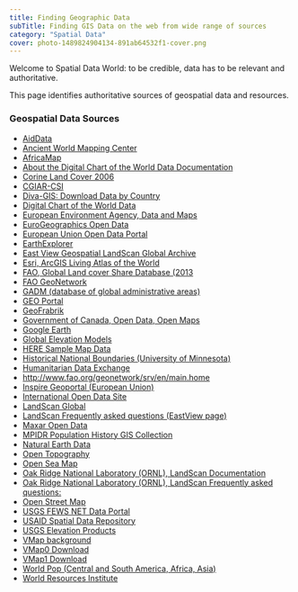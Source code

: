 ```yaml
---
title: Finding Geographic Data
subTitle: Finding GIS Data on the web from wide range of sources
category: "Spatial Data"
cover: photo-1489824904134-891ab64532f1-cover.png
---
```


Welcome to Spatial Data World: to be credible, data has to be relevant and authoritative.

This page identifies authoritative sources of geospatial data and resources.

### Geospatial Data Sources

- <a href="https://www.aiddata.org/" target="_blank">AidData</a>
- <a href="http://awmc.unc.edu/wordpress/map-files/" target="_blank">Ancient World Mapping Center</a>
- <a href="https://worldmap.harvard.edu/africamap/" target="_blank">AfricaMap</a>
- <a href="https://psu.app.box.com/v/dcw-documentation" target="_blank">About the Digital Chart of the World Data Documentation</a>
- <a href="https://www.eea.europa.eu/data-and-maps/data/clc-2006-raster-4" target="_blank">Corine Land Cover 2006 </a>
- <a href="http://www.cgiar-csi.org/" target="_blank">CGIAR-CSI</a>
- <a href="http://www.diva-gis.org/gdata/" target="_blank">Diva-GIS: Download Data by Country</a>
- <a href="https://psu.app.box.com/v/dcw" target="_blank">Digital Chart of the World Data</a>
- <a href="https://www.eea.europa.eu/data-and-maps" target="_blank"> European Environment Agency, Data and Maps </a>
- <a href="EuroGeographics Open Data/" target="_blank">EuroGeographics Open Data</a>
- <a href="https://data.europa.eu/euodp/en/data/" target="_blank">European Union Open Data Portal</a>
- <a href="https://earthexplorer.usgs.gov/" target="_blank"> EarthExplorer </a>
- <a href="https://cat.libraries.psu.edu/uhtbin/cgisirsi/x/0/0/57/5/3?searchdata1=11574564{CKEY}&searchfield1=GENERAL^SUBJECT^GENERAL^^&user_id=WEBSERVER" target="_blank">East View Geospatial LandScan Global Archive</a>
- <a href="https://livingatlas.arcgis.com/en/browse/#d=2" target="_blank">Esri, ArcGIS Living Atlas of the World </a>
- <a href="hhttp://www.fao.org/geonetwork/srv/en/metadata.show?uuid=ba4526fd-cdbf-4028-a1bd-5a559c4bff38&currTab=distribution" target="_blank">FAO, Global Land cover Share Database (2013</a>
- <a href="http://www.fao.org/geonetwork/srv/en/main.home" target="_blank">FAO GeoNetwork</a>
- <a href="https://gadm.org/" target="_blank">GADM (database of global administrative areas)</a>
- <a href="https://www.geoportal.org/" target="_blank">GEO Portal</a>
- <a href="https://www.geofabrik.de/data/download.html" target="_blank">GeoFrabrik </a>
- <a href="https://open.canada.ca/en/open-maps" target="_blank">Government of Canada, Open Data, Open Maps</a>
- <a href="https://earth.google.com/web/" target="_blank">Google Earth</a>
- <a href="http://vterrain.org/Elevation/global.html" target="_blank">Global Elevation Models</a>
- <a href="https://developer.here.com/sample-data" target="_blank">HERE Sample Map Data </a>
- <a href="https://umn.maps.arcgis.com/home/item.html?id=85e35d64d67f425c94ebca45dad6568a" target="_blank">Historical National Boundaries (University of Minnesota)</a>
- <a href="https://data.humdata.org/" target="_blank">Humanitarian Data Exchange</a>
- <a href="http://www.fao.org/geonetwork/srv/en/main.home" target="_blank">http://www.fao.org/geonetwork/srv/en/main.home</a>
- <a href="https://inspire-geoportal.ec.europa.eu/" target="_blank">Inspire Geoportal (European Union)</a>
- <a href="https://www.data.gov/open-gov/" target="_blank">International Open Data Site</a>
- <a href="https://cat.libraries.psu.edu/uhtbin/cgisirsi/x/0/0/57/5/3?searchdata1=11339188%7bCKEY%7d&searchfield1=GENERAL%5eSUBJECT%5eGENERAL%5e%5e&user_id=WEBSERVER" target="_blank">LandScan Global </a>
- <a href="https://www.eastview.com/resources/landscan-faq/" target="_blank">LandScan Frequently asked questions (EastView page) </a>
- <a href="https://www.maxar.com/open-data/" target="_blank">Maxar Open Data</a>
- <a href="https://censusmosaic.demog.berkeley.edu/data/historical-gis-files" target="_blank">MPIDR Population History GIS Collection</a>
- <a href="https://www.naturalearthdata.com/" target="_blank"> Natural Earth Data </a>
- <a href="https://opentopography.org/" target="_blank">Open Topography</a>
- <a href="http://map.openseamap.org/" target="_blank">Open Sea Map</a>
- <a href="https://landscan.ornl.gov/" target="_blank">Oak Ridge National Laboratory (ORNL), LandScan Documentation</a>
- <a href="https://landscan.ornl.gov/" target="_blank">Oak Ridge National Laboratory (ORNL), LandScan Frequently asked questions:</a>
- <a href="https://wiki.openstreetmap.org/wiki/Shapefiles#Download_shapefiles" target="_blank"> Open Street Map </a>
- <a href="https://earlywarning.usgs.gov/fews" target="_blank">USGS FEWS NET Data Portal </a>
- <a href="http://spatialdata.dhsprogram.com/home/" target="_blank">USAID Spatial Data Repository </a>
- <a href="https://www.usgs.gov/core-science-systems/ngp/3dep/about-3dep-products-services?qt-science_support_page_related_con=0#qt-science_support_page_related_con" target="_blank">USGS Elevation Products</a>
- <a href="https://en.wikipedia.org/wiki/Vector_Map" target="_blank">VMap background</a>
- <a href="https://gis-lab.info/qa/vmap0-eng.html" target="_blank">VMap0 Download</a>
- <a href="https://gis-lab.info/qa/vmap1-eng.html" target="_blank">VMap1 Download</a>
- <a href="https://www.worldpop.org/" target="_blank">World Pop (Central and South America, Africa, Asia)</a>
- <a href="https://datasets.wri.org/" target="_blank">World Resources Institute</a>
